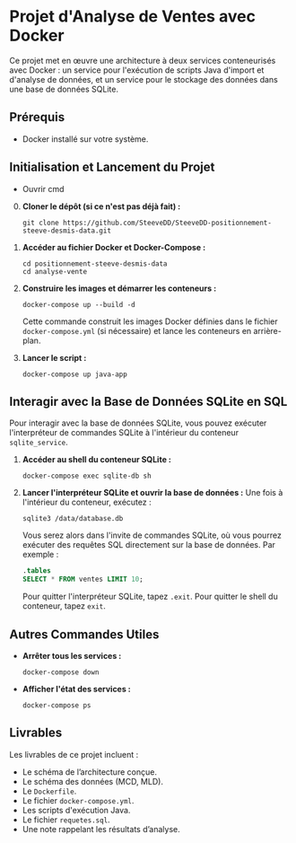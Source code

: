 # Projet d'Analyse de Ventes avec Docker

Ce projet met en œuvre une architecture à deux services conteneurisés avec Docker : un service pour l'exécution de scripts Java d'import et d'analyse de données, et un service pour le stockage des données dans une base de données SQLite.

## Prérequis

* Docker installé sur votre système.

## Initialisation et Lancement du Projet

* Ouvrir cmd

0.  **Cloner le dépôt (si ce n'est pas déjà fait) :**
    ```
    git clone https://github.com/SteeveDD/SteeveDD-positionnement-steeve-desmis-data.git
    ```
1.  **Accéder au fichier Docker et Docker-Compose :**
    ```
    cd positionnement-steeve-desmis-data
    cd analyse-vente
    ```

2.  **Construire les images et démarrer les conteneurs :**
    ```
    docker-compose up --build -d
    ```
    Cette commande construit les images Docker définies dans le fichier `docker-compose.yml` (si nécessaire) et lance les conteneurs en arrière-plan.

3.  **Lancer le script :**
    ```
    docker-compose up java-app
    ```
    
## Interagir avec la Base de Données SQLite en SQL

Pour interagir avec la base de données SQLite, vous pouvez exécuter l'interpréteur de commandes SQLite à l'intérieur du conteneur `sqlite_service`.


1.  **Accéder au shell du conteneur SQLite :**
 
    ```
    docker-compose exec sqlite-db sh
    ```

2.  **Lancer l'interpréteur SQLite et ouvrir la base de données :**
    Une fois à l'intérieur du conteneur, exécutez :
    ```
    sqlite3 /data/database.db
    ```
    Vous serez alors dans l'invite de commandes SQLite, où vous pourrez exécuter des requêtes SQL directement sur la base de données. Par exemple :
    ```sql
    .tables
    SELECT * FROM ventes LIMIT 10;
    ```
    Pour quitter l'interpréteur SQLite, tapez `.exit`. Pour quitter le shell du conteneur, tapez `exit`.

## Autres Commandes Utiles

* **Arrêter tous les services :**
    ```
    docker-compose down
    ```
* **Afficher l'état des services :**
    ```
    docker-compose ps
    ```

## Livrables

Les livrables de ce projet incluent :

* Le schéma de l’architecture conçue.
* Le schéma des données (MCD, MLD).
* Le `Dockerfile`.
* Le fichier `docker-compose.yml`.
* Les scripts d'exécution Java.
* Le fichier `requetes.sql`.
* Une note rappelant les résultats d’analyse.